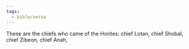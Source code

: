 ```yaml
---
tags:
  - bible/verse
---
```

These are the chiefs who came of the Horites: chief Lotan, chief Shobal, chief Zibeon, chief Anah,